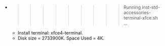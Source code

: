 * >>>>>>>>> Running inst-std-accessories-terminal-xfce.sh ...
  * Install terminal: xfce4-terminal.
  * Disk size = 2733900K. Space Used = 4K.
